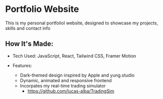 # Portfolio Website
This is my personal portfoliol website, designed to showcase my projects, skills and contact info

## How It's Made:
  - Tech Used: JavaScript, React, Tailwind CSS, Framer Motion
    
  - Features:
    - Dark-themed design inspired by Apple and yung.studio
    - Dynamic, animated and responsive frontend
    - Incorpates my real-time trading simulator
      - https://github.com/lucas-alba/TradingSim 
